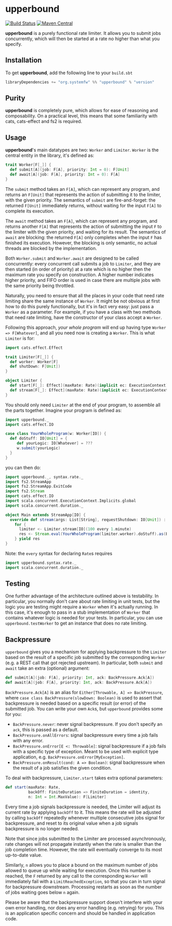 # upperbound

[![Build Status](https://travis-ci.org/SystemFw/upperbound.svg?branch=master)](https://travis-ci.org/SystemFw/upperbound)
[![Maven Central](https://maven-badges.herokuapp.com/maven-central/org.systemfw/upperbound_2.12/badge.svg)](https://maven-badges.herokuapp.com/maven-central/org.systemfw/upperbound_2.12)

**upperbound** is a purely functional rate limiter. It
allows you to submit jobs concurrently, which will then be started at
a rate no higher than what you specify.

## Installation
To get **upperbound**, add the following line to your `build.sbt`

``` scala
libraryDependencies += "org.systemfw" %% "upperbound" % "version"
```

## Purity

**upperbound** is completely pure, which allows for ease of reasoning
and composability. On a practical level, this means that some
familiarity with cats, cats-effect and fs2 is required.

## Usage

**upperbound**'s main datatypes are two: `Worker` and `Limiter`.
`Worker` is the central entity in the library, it's defined as:

``` scala
trait Worker[F[_]] {
  def submit[A](job: F[A], priority: Int = 0): F[Unit]
  def await[A](job: F[A], priority: Int = 0): F[A]
}
```
The `submit` method takes an `F[A]`, which can represent any
program, and returns an `F[Unit]` that represents the action of
submitting it to the limiter, with the given priority. The semantics
of `submit` are fire-and-forget: the returned `F[Unit]` immediately
returns, without waiting for the input `F[A]` to complete its
execution.

The `await` method takes an `F[A]`, which can represent any program,
and returns another `F[A]` that represents the action of submitting
the input `F` to the limiter with the given priority, and waiting
for its result.  The semantics of `await` are blocking: the returned
`F[A]` only completes when the input `F` has finished its
execution. However, the blocking is only semantic, no actual threads
are blocked by the implementation.

Both `Worker.submit` and `Worker.await` are designed to be called
concurrently: every concurrent call submits a job to `Limiter`, and
they are then started (in order of priority) at a rate which is
no higher then the maximum rate you specify on construction.
A higher number indicates higher priority, and FIFO order is used in
case there are multiple jobs with the same priority being throttled.

Naturally, you need to ensure that all the places in your code that
need rate limiting share the same instance of `Worker`. It might be
not obvious at first how to do this purely functionally, but it's in
fact very easy: just pass a `Worker` as a parameter. For example, if
you have a class with two methods that need rate limiting, have the
constructor of your class accept a `Worker`.

Following this approach, _your whole program_ will end up having type
`Worker => F[Whatever]`, and all you need now is creating a
`Worker`. This is what `Limiter` is for:

``` scala
import cats.effect.Effect

trait Limiter[F[_]] {
  def worker: Worker[F]
  def shutDown: F[Unit])
}

object Limiter {
  def start[F[_]: Effect](maxRate: Rate)(implicit ec: ExecutionContext): F[Limiter[F]]
  def stream[F[_]: Effect](maxRate: Rate)(implicit ec: ExecutionContext): Stream[F, Limiter[F]]
}
```
You should only need `Limiter` at the end of your program, to assemble
all the parts together. Imagine your program is defined as:

``` scala
import upperbound._
import cats.effect.IO

case class YourWholeProgram(w: Worker[IO]) {
  def doStuff: IO[Unit] = {
     def yourLogic: IO[Whatever] = ???
     w.submit(yourLogic)
  }
}
```
you can then do:

``` scala
import upperbound._, syntax.rate._
import fs2.StreamApp
import fs2.StreamApp.ExitCode
import fs2.Stream
import cats.effect.IO
import scala.concurrent.ExecutionContext.Implicits.global
import scala.concurrent.duration._

object Main extends StreamApp[IO] {
  override def stream(args: List[String], requestShutdown: IO[Unit]) : Stream[IO, ExitCode] =
    for {
      limiter <- Limiter.stream[IO](100 every 1.minute)
      res <- Stream.eval(YourWholeProgram(limiter.worker).doStuff).as(ExitCode.Success)
    } yield res
}
```

Note: the `every` syntax for declaring `Rate`s requires

``` scala
import upperbound.syntax.rate._
import scala.concurrent.duration._
```

## Testing
One further advantage of the architecture outlined above is testability.
In particular, you normally don't care about rate limiting in unit
tests, but the logic you are testing might require a `Worker` when
it's actually running. In this case, it's enough to pass in a stub
implementation of `Worker` that contains whatever logic is needed for
your tests. In particular, you can use `upperbound.testWorker` to get an
instance that does no rate limiting.

## Backpressure

`upperbound` gives you a mechanism for applying backpressure to the
`Limiter` based on the result of a specific job submitted by the
corresponding `Worker` (e.g. a REST call that got rejected upstream).
In particular, both `submit` and `await` take an extra (optional)
argument:

``` scala
def submit[A](job: F[A], priority: Int, ack: BackPressure.Ack[A])
def await[A](job: F[A], priority: Int, ack: BackPressure.Ack[A])
```

`BackPressure.Ack[A]` is an alias for `Either[Throwable, A] => BackPressure`,
where `case class BackPressure(slowDown: Boolean)` is used to assert
that backpressure is needed based on a specific result (or error) of
the submitted job. You can write your own `Ack`s, but `upperbound` provides
some for you:

- `BackPressure.never`: never signal backpressure. If you don't
  specify an `ack`, this is passed as a default.
- `BackPressure.onAllErrors`: signal backpressure every time a job
  fails with any error.
- `BackPressure.onError[E <: Throwable]`: signal backpressure if a job
  fails with a specific type of exception. Meant to be used with
  explicit type application, e.g. `BackPressure.onError[MyException]`.
- `BackPressure.onResult(cond: A => Boolean)`: signal backpressure
  when the result of a job satisfies the given condition.

To deal with backpressure, `Limiter.start` takes extra optional parameters:

``` scala
def start(maxRate: Rate,
          backOff: FiniteDuration => FiniteDuration = identity,
          n: Int = Int.MaxValue): F[Limiter]
```

Every time a job signals backpressure is needed, the Limiter will
adjust its current rate by applying `backOff` to it. This means the
rate will be adjusted by calling `backOff` repeatedly whenever
multiple consecutive jobs signal for backpressure, and reset to its
original value when a job signals backpressure is no longer needed.

Note that since jobs submitted to the Limiter are processed
asynchronously, rate changes will not propagate instantly when the
rate is smaller than the job completion time. However, the rate will
eventually converge to its most up-to-date value.

Similarly, `n` allows you to place a bound on the maximum number of
jobs allowed to queue up while waiting for execution. Once this number
is reached, the `F` returned by any call to the corresponding
`Worker` will immediately fail with a `LimitReachedException`, so
that you can in turn signal for backpressure downstream. Processing
restarts as soon as the number of jobs waiting goes below `n` again.

Please be aware that the backpressure support doesn't interfere with
your own error handling, nor does any error handling (e.g. retrying)
for you. This is an application specific concern and should be handled
in application code.
